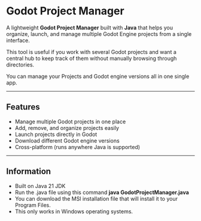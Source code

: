# Godot Project Manager

A lightweight **Godot Project Manager** built with **Java** that helps you organize, launch, and manage multiple Godot Engine projects from a single interface.  

This tool is useful if you work with several Godot projects and want a central hub to keep track of them without manually browsing through directories.

You can manage your Projects and Godot engine versions all in one single app.

---

## Features
- Manage multiple Godot projects in one place  
- Add, remove, and organize projects easily  
- Launch projects directly in Godot  
- Download different Godot engine versions
- Cross-platform (runs anywhere Java is supported)  

---

## Information
- Built on Java 21 JDK
- Run the .java file using this command **java GodotProjectManager.java**
- You can download the MSI installation file that will install it to your Program Files.
- This only works in Windows operating systems.
